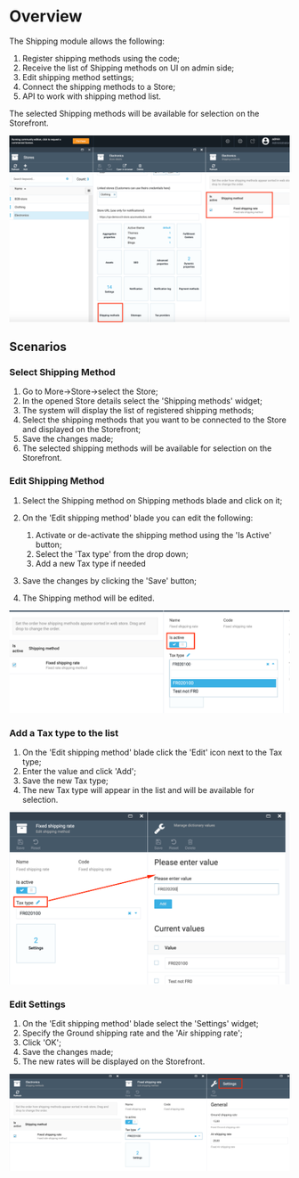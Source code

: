 # Overview

The Shipping module allows the following:

1. Register shipping methods using the code;
1. Receive the list of Shipping methods on UI on admin side;
1. Edit shipping method settings;
1. Connect the shipping methods to a Store;
1. API to work with shipping method list.

The selected Shipping methods will be available for selection on the Storefront.

![Shipping methods](media/screen-shipping-methods.png)

## Scenarios

### Select Shipping Method

1. Go to More->Store->select the Store;
1. In the opened Store details select the 'Shipping methods' widget;
1. The system will display the list of registered shipping methods;
1. Select the shipping methods that you want to be connected to the Store and displayed on the Storefront;
1. Save the changes made;
1. The selected shipping methods will be available for selection on the Storefront.

### Edit Shipping Method

1. Select the Shipping method on Shipping methods blade and click on it;
1. On the 'Edit shipping method' blade you can edit the following:

     1. Activate or de-activate the shipping method using the 'Is Active' button;
     1. Select the 'Tax type' from the drop down;
     1. Add a new Tax type if needed
1. Save the changes by clicking the 'Save' button;
1. The Shipping method will be edited.

![Edit Shipping method](media/screen-edit-shipping-method.png)

### Add a Tax type to the list

1. On the 'Edit shipping method' blade click the 'Edit' icon next to the Tax type;
1. Enter the value and click 'Add';
1. Save the new Tax type;
1. The new Tax type will appear in the list and will be available for selection.

![Add tax type](media/screen-add-tax-type.png)

### Edit Settings

1. On the 'Edit shipping method' blade select the 'Settings' widget;
1. Specify the Ground shipping rate and the 'Air shipping rate';
1. Click 'OK';
1. Save the changes made;
1. The new rates will be displayed on the Storefront.

![Settings](media/screen-shipping-method-settings.png)